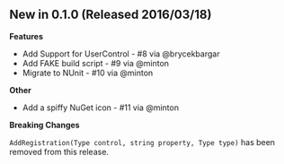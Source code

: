 ## New in 0.1.0 (Released 2016/03/18)

**Features**
 - Add Support for UserControl - #8 via @brycekbargar
 - Add FAKE build script - #9 via @minton
 - Migrate to NUnit - #10 via @minton

**Other**

 - Add a spiffy NuGet icon - #11 via @minton

**Breaking Changes**

`AddRegistration(Type control, string property, Type type)` has been removed from this release.
